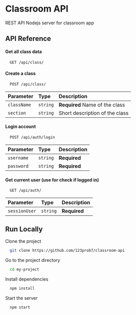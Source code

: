 
# Classroom API

REST API Nodejs server for classroom app



## API Reference

#### Get all class data

```http
  GET /api/class/
```

#### Create a class

```http 
  POST /api/class/
```

| Parameter | Type     | Description                       |
| :-------- | :------- | :-------------------------------- |
| `className`      | `string` | **Required** Name of the class |
| `section`      | `string` | Short description of the class |

#### Login account

```http 
  POST /api/auth/login
```

| Parameter | Type     | Description                       |
| :-------- | :------- | :-------------------------------- |
| `username`      | `string` | **Required** |
| `password`      | `string` | **Required** |

#### Get current user (use for check if logged in)

```http 
  GET /api/auth/
```

| Parameter | Type     | Description                       |
| :-------- | :------- | :-------------------------------- |
| `sessionUser`      | `string` | **Required** |

## Run Locally

Clone the project

```bash
  git clone https://github.com/123prob7/classroom-api
```

Go to the project directory

```bash
  cd my-project
```

Install dependencies

```bash
  npm install
```

Start the server

```bash
  npm start
```

